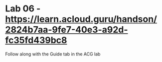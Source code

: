 # Lab 06 - https://learn.acloud.guru/handson/2824b7aa-9fe7-40e3-a92d-fc35fd439bc8

Follow along with the Guide tab in the ACG lab
